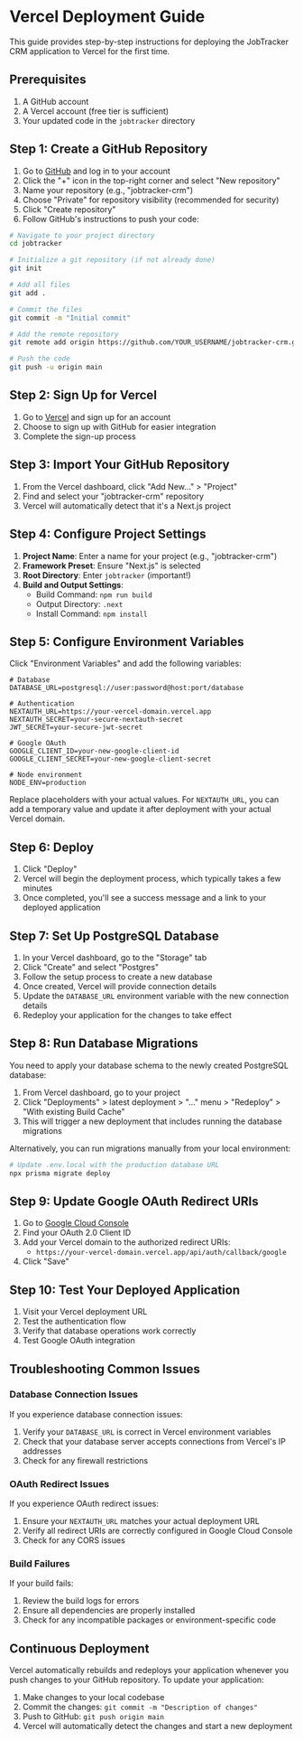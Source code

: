 # Vercel Deployment Guide

This guide provides step-by-step instructions for deploying the JobTracker CRM application to Vercel for the first time.

## Prerequisites

1. A GitHub account
2. A Vercel account (free tier is sufficient)
3. Your updated code in the `jobtracker` directory

## Step 1: Create a GitHub Repository

1. Go to [GitHub](https://github.com) and log in to your account
2. Click the "+" icon in the top-right corner and select "New repository"
3. Name your repository (e.g., "jobtracker-crm")
4. Choose "Private" for repository visibility (recommended for security)
5. Click "Create repository"
6. Follow GitHub's instructions to push your code:

```bash
# Navigate to your project directory
cd jobtracker

# Initialize a git repository (if not already done)
git init

# Add all files
git add .

# Commit the files
git commit -m "Initial commit"

# Add the remote repository
git remote add origin https://github.com/YOUR_USERNAME/jobtracker-crm.git

# Push the code
git push -u origin main
```

## Step 2: Sign Up for Vercel

1. Go to [Vercel](https://vercel.com) and sign up for an account
2. Choose to sign up with GitHub for easier integration
3. Complete the sign-up process

## Step 3: Import Your GitHub Repository

1. From the Vercel dashboard, click "Add New..." > "Project"
2. Find and select your "jobtracker-crm" repository
3. Vercel will automatically detect that it's a Next.js project

## Step 4: Configure Project Settings

1. **Project Name**: Enter a name for your project (e.g., "jobtracker-crm")
2. **Framework Preset**: Ensure "Next.js" is selected
3. **Root Directory**: Enter `jobtracker` (important!)
4. **Build and Output Settings**:
   - Build Command: `npm run build`
   - Output Directory: `.next`
   - Install Command: `npm install`

## Step 5: Configure Environment Variables

Click "Environment Variables" and add the following variables:

```
# Database
DATABASE_URL=postgresql://user:password@host:port/database

# Authentication
NEXTAUTH_URL=https://your-vercel-domain.vercel.app
NEXTAUTH_SECRET=your-secure-nextauth-secret
JWT_SECRET=your-secure-jwt-secret

# Google OAuth
GOOGLE_CLIENT_ID=your-new-google-client-id
GOOGLE_CLIENT_SECRET=your-new-google-client-secret

# Node environment
NODE_ENV=production
```

Replace placeholders with your actual values. For `NEXTAUTH_URL`, you can add a temporary value and update it after deployment with your actual Vercel domain.

## Step 6: Deploy

1. Click "Deploy"
2. Vercel will begin the deployment process, which typically takes a few minutes
3. Once completed, you'll see a success message and a link to your deployed application

## Step 7: Set Up PostgreSQL Database

1. In your Vercel dashboard, go to the "Storage" tab
2. Click "Create" and select "Postgres"
3. Follow the setup process to create a new database
4. Once created, Vercel will provide connection details
5. Update the `DATABASE_URL` environment variable with the new connection details
6. Redeploy your application for the changes to take effect

## Step 8: Run Database Migrations

You need to apply your database schema to the newly created PostgreSQL database:

1. From Vercel dashboard, go to your project
2. Click "Deployments" > latest deployment > "..." menu > "Redeploy" > "With existing Build Cache"
3. This will trigger a new deployment that includes running the database migrations

Alternatively, you can run migrations manually from your local environment:

```bash
# Update .env.local with the production database URL
npx prisma migrate deploy
```

## Step 9: Update Google OAuth Redirect URIs

1. Go to [Google Cloud Console](https://console.cloud.google.com/apis/credentials)
2. Find your OAuth 2.0 Client ID
3. Add your Vercel domain to the authorized redirect URIs:
   - `https://your-vercel-domain.vercel.app/api/auth/callback/google`
4. Click "Save"

## Step 10: Test Your Deployed Application

1. Visit your Vercel deployment URL
2. Test the authentication flow
3. Verify that database operations work correctly
4. Test Google OAuth integration

## Troubleshooting Common Issues

### Database Connection Issues

If you experience database connection issues:
1. Verify your `DATABASE_URL` is correct in Vercel environment variables
2. Check that your database server accepts connections from Vercel's IP addresses
3. Check for any firewall restrictions

### OAuth Redirect Issues

If you experience OAuth redirect issues:
1. Ensure your `NEXTAUTH_URL` matches your actual deployment URL
2. Verify all redirect URIs are correctly configured in Google Cloud Console
3. Check for any CORS issues

### Build Failures

If your build fails:
1. Review the build logs for errors
2. Ensure all dependencies are properly installed
3. Check for any incompatible packages or environment-specific code

## Continuous Deployment

Vercel automatically rebuilds and redeploys your application whenever you push changes to your GitHub repository. To update your application:

1. Make changes to your local codebase
2. Commit the changes: `git commit -m "Description of changes"`
3. Push to GitHub: `git push origin main`
4. Vercel will automatically detect the changes and start a new deployment 